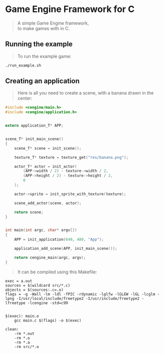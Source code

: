 # Game Engine Framework for C
> A simple Game Engine framework,  
> to make games with in C.

## Running the example
> To run the example game:
```bash
./run_example.sh
```

## Creating an application
> Here is all you need to create a scene, with a banana drawn in the center:
```C
#include <cengine/main.h>
#include <cengine/application.h>


extern application_T* APP;


scene_T* init_main_scene()
{
    scene_T* scene = init_scene();

    texture_T* texture = texture_get("res/banana.png");

    actor_T* actor = init_actor(
        (APP->width / 2) - texture->width / 2,
        (APP->height / 2) - texture->height / 2,
        0
    );

    actor->sprite = init_sprite_with_texture(texture);

    scene_add_actor(scene, actor);

    return scene;
}


int main(int argc, char* argv[])
{
    APP = init_application(640, 480, "App"); 

    application_add_scene(APP, init_main_scene());

    return cengine_main(argc, argv);
}
```
> It can be compiled using this Makefile:
```make
exec = a.out
sources = $(wildcard src/*.c)
objects = $(sources:.c=.o)
flags = -g -Wall -lm -ldl -fPIC -rdynamic -lglfw -lGLEW -lGL -lcglm -lpng -I/usr/local/include/freetype2 -I/usr/include/freetype2 -lfreetype -lcengine -std=c99


$(exec): main.o
	gcc main.c $(flags) -o $(exec)

clean:
	-rm *.out
	-rm *.o
	-rm *.a
	-rm src/*.o
```
